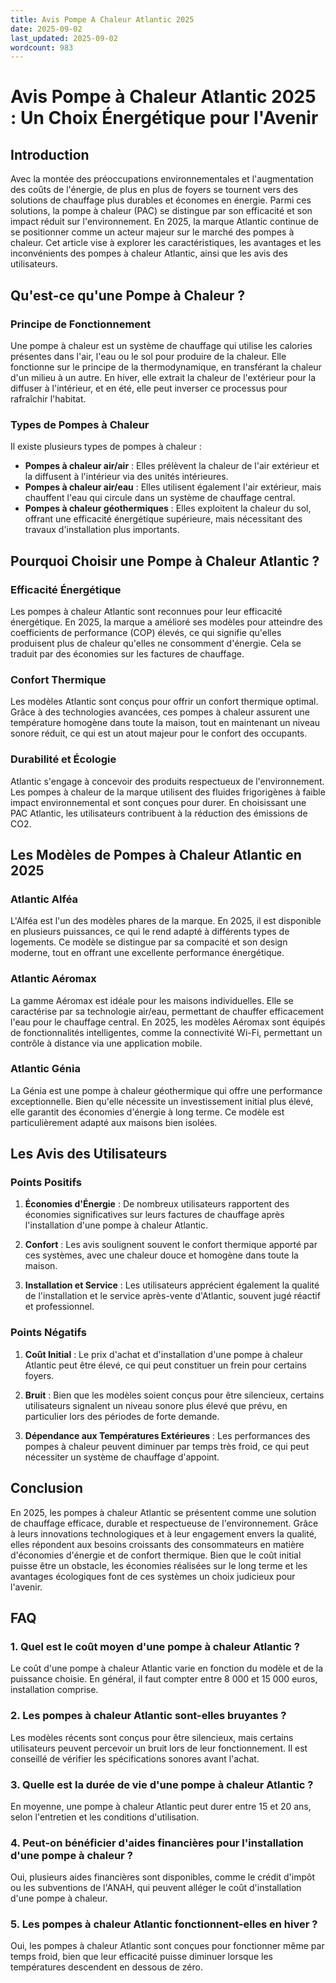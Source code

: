 ```yaml
---
title: Avis Pompe A Chaleur Atlantic 2025
date: 2025-09-02
last_updated: 2025-09-02
wordcount: 983
---
```


# Avis Pompe à Chaleur Atlantic 2025 : Un Choix Énergétique pour l'Avenir

## Introduction

Avec la montée des préoccupations environnementales et l'augmentation des coûts de l'énergie, de plus en plus de foyers se tournent vers des solutions de chauffage plus durables et économes en énergie. Parmi ces solutions, la pompe à chaleur (PAC) se distingue par son efficacité et son impact réduit sur l'environnement. En 2025, la marque Atlantic continue de se positionner comme un acteur majeur sur le marché des pompes à chaleur. Cet article vise à explorer les caractéristiques, les avantages et les inconvénients des pompes à chaleur Atlantic, ainsi que les avis des utilisateurs.

## Qu'est-ce qu'une Pompe à Chaleur ?

### Principe de Fonctionnement

Une pompe à chaleur est un système de chauffage qui utilise les calories présentes dans l'air, l'eau ou le sol pour produire de la chaleur. Elle fonctionne sur le principe de la thermodynamique, en transférant la chaleur d'un milieu à un autre. En hiver, elle extrait la chaleur de l'extérieur pour la diffuser à l'intérieur, et en été, elle peut inverser ce processus pour rafraîchir l'habitat.

### Types de Pompes à Chaleur

Il existe plusieurs types de pompes à chaleur :

- **Pompes à chaleur air/air** : Elles prélèvent la chaleur de l'air extérieur et la diffusent à l'intérieur via des unités intérieures.
- **Pompes à chaleur air/eau** : Elles utilisent également l'air extérieur, mais chauffent l'eau qui circule dans un système de chauffage central.
- **Pompes à chaleur géothermiques** : Elles exploitent la chaleur du sol, offrant une efficacité énergétique supérieure, mais nécessitant des travaux d'installation plus importants.

## Pourquoi Choisir une Pompe à Chaleur Atlantic ?

### Efficacité Énergétique

Les pompes à chaleur Atlantic sont reconnues pour leur efficacité énergétique. En 2025, la marque a amélioré ses modèles pour atteindre des coefficients de performance (COP) élevés, ce qui signifie qu'elles produisent plus de chaleur qu'elles ne consomment d'énergie. Cela se traduit par des économies sur les factures de chauffage.

### Confort Thermique

Les modèles Atlantic sont conçus pour offrir un confort thermique optimal. Grâce à des technologies avancées, ces pompes à chaleur assurent une température homogène dans toute la maison, tout en maintenant un niveau sonore réduit, ce qui est un atout majeur pour le confort des occupants.

### Durabilité et Écologie

Atlantic s'engage à concevoir des produits respectueux de l'environnement. Les pompes à chaleur de la marque utilisent des fluides frigorigènes à faible impact environnemental et sont conçues pour durer. En choisissant une PAC Atlantic, les utilisateurs contribuent à la réduction des émissions de CO2.

## Les Modèles de Pompes à Chaleur Atlantic en 2025

### Atlantic Alféa

L'Alféa est l'un des modèles phares de la marque. En 2025, il est disponible en plusieurs puissances, ce qui le rend adapté à différents types de logements. Ce modèle se distingue par sa compacité et son design moderne, tout en offrant une excellente performance énergétique.

### Atlantic Aéromax

La gamme Aéromax est idéale pour les maisons individuelles. Elle se caractérise par sa technologie air/eau, permettant de chauffer efficacement l'eau pour le chauffage central. En 2025, les modèles Aéromax sont équipés de fonctionnalités intelligentes, comme la connectivité Wi-Fi, permettant un contrôle à distance via une application mobile.

### Atlantic Génia

La Génia est une pompe à chaleur géothermique qui offre une performance exceptionnelle. Bien qu'elle nécessite un investissement initial plus élevé, elle garantit des économies d'énergie à long terme. Ce modèle est particulièrement adapté aux maisons bien isolées.

## Les Avis des Utilisateurs

### Points Positifs

1. **Économies d'Énergie** : De nombreux utilisateurs rapportent des économies significatives sur leurs factures de chauffage après l'installation d'une pompe à chaleur Atlantic.
  
2. **Confort** : Les avis soulignent souvent le confort thermique apporté par ces systèmes, avec une chaleur douce et homogène dans toute la maison.

3. **Installation et Service** : Les utilisateurs apprécient également la qualité de l'installation et le service après-vente d'Atlantic, souvent jugé réactif et professionnel.

### Points Négatifs

1. **Coût Initial** : Le prix d'achat et d'installation d'une pompe à chaleur Atlantic peut être élevé, ce qui peut constituer un frein pour certains foyers.

2. **Bruit** : Bien que les modèles soient conçus pour être silencieux, certains utilisateurs signalent un niveau sonore plus élevé que prévu, en particulier lors des périodes de forte demande.

3. **Dépendance aux Températures Extérieures** : Les performances des pompes à chaleur peuvent diminuer par temps très froid, ce qui peut nécessiter un système de chauffage d'appoint.

## Conclusion

En 2025, les pompes à chaleur Atlantic se présentent comme une solution de chauffage efficace, durable et respectueuse de l'environnement. Grâce à leurs innovations technologiques et à leur engagement envers la qualité, elles répondent aux besoins croissants des consommateurs en matière d'économies d'énergie et de confort thermique. Bien que le coût initial puisse être un obstacle, les économies réalisées sur le long terme et les avantages écologiques font de ces systèmes un choix judicieux pour l'avenir.

## FAQ

### 1. Quel est le coût moyen d'une pompe à chaleur Atlantic ?

Le coût d'une pompe à chaleur Atlantic varie en fonction du modèle et de la puissance choisie. En général, il faut compter entre 8 000 et 15 000 euros, installation comprise.

### 2. Les pompes à chaleur Atlantic sont-elles bruyantes ?

Les modèles récents sont conçus pour être silencieux, mais certains utilisateurs peuvent percevoir un bruit lors de leur fonctionnement. Il est conseillé de vérifier les spécifications sonores avant l'achat.

### 3. Quelle est la durée de vie d'une pompe à chaleur Atlantic ?

En moyenne, une pompe à chaleur Atlantic peut durer entre 15 et 20 ans, selon l'entretien et les conditions d'utilisation.

### 4. Peut-on bénéficier d'aides financières pour l'installation d'une pompe à chaleur ?

Oui, plusieurs aides financières sont disponibles, comme le crédit d'impôt ou les subventions de l'ANAH, qui peuvent alléger le coût d'installation d'une pompe à chaleur.

### 5. Les pompes à chaleur Atlantic fonctionnent-elles en hiver ?

Oui, les pompes à chaleur Atlantic sont conçues pour fonctionner même par temps froid, bien que leur efficacité puisse diminuer lorsque les températures descendent en dessous de zéro.